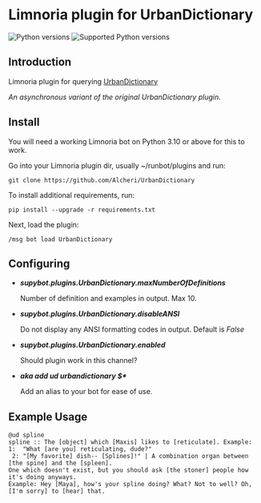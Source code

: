 # Limnoria plugin for UrbanDictionary

![Python versions](https://img.shields.io/badge/Python-version-blue) ![Supported Python versions](https://img.shields.io/badge/3.10%2C%203.11%2C%203.12%2C%203.13-blue.svg)

## Introduction

Limnoria plugin for querying [UrbanDictionary](http://www.urbandictionary.com)

_An asynchronous variant of the original UrbanDictionary plugin._

## Install

You will need a working Limnoria bot on Python 3.10 or above for this to work.

Go into your Limnoria plugin dir, usually ~/runbot/plugins and run:

```plaintext
git clone https://github.com/Alcheri/UrbanDictionary

```

To install additional requirements, run:

```plaintext
pip install --upgrade -r requirements.txt 
```

Next, load the plugin:

```plaintext
/msg bot load UrbanDictionary
```

## Configuring

* **_supybot.plugins.UrbanDictionary.maxNumberOfDefinitions_**

    Number of definition and examples in output. Max 10.

* **_supybot.plugins.UrbanDictionary.disableANSI_**

    Do not display any ANSI formatting codes in output. Default is _False_

* **_supybot.plugins.UrbanDictionary.enabled_**

    Should plugin work in this channel?

* **_aka add ud urbandictionary $*_**

    Add an alias to your bot for ease of use.

## Example Usage

```plaintext
@ud spline
spline :: The [object] which [Maxis] likes to [reticulate]. Example: 1:  "What [are you] reticulating, dude?"
 2: "[My favorite] dish-- [Splines]!" | A combination organ between [the spine] and the [spleen].
One which doesn't exist, but you should ask [the stoner] people how it's doing anyways.
Example: Hey [Maya], how's your spline doing? What? Not to well? Oh, [I'm sorry] to [hear] that.
```
